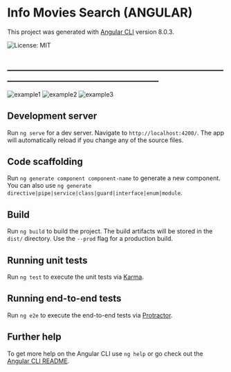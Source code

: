 # Info Movies Search (ANGULAR)

This project was generated with [Angular CLI](https://github.com/angular/angular-cli) version 8.0.3.

![License: MIT](https://img.shields.io/badge/License-MIT-yellow.svg)

## _____________________________________________________________________________________
![example1](https://i.ibb.co/sw3dpTX/m1.jpg)
![example2](https://i.ibb.co/GkDHkvd/m2.jpg)
![example3](https://i.ibb.co/1Qp6fDr/m3.jpg)


## Development server

Run `ng serve` for a dev server. Navigate to `http://localhost:4200/`. The app will automatically reload if you change any of the source files.

## Code scaffolding

Run `ng generate component component-name` to generate a new component. You can also use `ng generate directive|pipe|service|class|guard|interface|enum|module`.

## Build

Run `ng build` to build the project. The build artifacts will be stored in the `dist/` directory. Use the `--prod` flag for a production build.

## Running unit tests

Run `ng test` to execute the unit tests via [Karma](https://karma-runner.github.io).

## Running end-to-end tests

Run `ng e2e` to execute the end-to-end tests via [Protractor](http://www.protractortest.org/).

## Further help

To get more help on the Angular CLI use `ng help` or go check out the [Angular CLI README](https://github.com/angular/angular-cli/blob/master/README.md).
